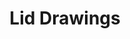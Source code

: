 ---
title: 'Lid Drawings'
category: 'Drawings'
materials: 'Ink drawing on oil paint on paint-box lids'
measurements: '50cm x 50cm'
year: '2015'
mainImage: 'lid-tn.jpg'
blurDataURL: ''
images: 'tapas-1.jpg/tapas-2.jpg/tapas-3.jpg/tapas-4.jpg/tapas-5.jpg/tapas-6.jpg/tapas-7.jpg'
imageNames: 'Lid 1/Lid 2/Lid 3/Lid 4/Lid 5/Lid 6/Lid 7'
---
